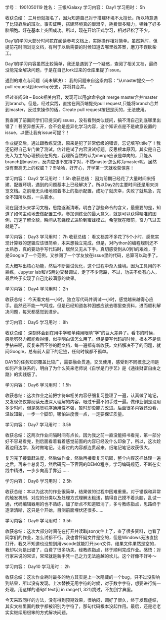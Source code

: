 学号： 1901050119
姓名： 王银/Galaxy
学习内容： Day1
学习用时： 5h

收获总结： 三月份就报名了，因为知道自己对于搭建环境不太擅长，所以特意选了比较靠后的班次。事实证明，搭建环境真的很艰辛，耗费很多精力，牺牲了好多脑细胞。好在基本上突围成功。所以，现在开始正式学习，相对轻松了不少。

Day1的学习大部分时间花在阅读参考文档上，实际操作相对简单。虽然耗时，但提前花时间浏览文档，有利于以后需要的时候知道去哪里找答案，磨刀不误砍柴工。

Day1的学习内容虽然比较简单，我还是遇到了一个疑惑，查阅了相关文档，最终没能完全解决问题，于是在自己fork过来的仓库里提了issue。

遇到的难点与问题（尚未解决）：
我的问题来自这条内容：“从master提交一个pull request到develop分支，并将其合并。 ”

经过查阅Git – Book相关内容，发现可以用git命令git merge master合并master到branch。但是，经过实践，直接在网页端提交pull request,只能将branch合并到master，反过来操作的话，Create pull request按钮是灰的，无法使用。

我查阅了前面同学们已提交的issues，没有看到类似疑问，搞不清自己到底哪里出错了！甚至异想天开，会不会是差异化学习内容，这个知识点是不是故意设置的issue，以便让我有issue可提？！

作业提交后，通过跟教练交流，原来是犯了非常低级的错误，忘记填写titile了！我还记得自己专门做了测试，估计是试了内容没试标题。反思根本原因，其实是自己先入为主的心理预设在捣鬼，我理所当然的认为merge应该是单向的，只能从branch到master，反向应该不支持才对，不然master怎么称为master呢，居然没有至高无上的权威？？!!!哈哈，好开心，开学第一天就收获惊喜！


学习内容： Day2
学习用时： 1.5h
收获总结： 因为前期已经花了大量时间来搭建、配置环境，遇到的问题基本上已经解决了。所以Day2的主要时间还是用来浏览文档。之前毫无头绪地照着书上的指示配置，成功了就庆幸，失败了就焦急，完全不知所以然，一头雾水。

现在回过头来学习文档，思路逐渐清晰，明白了那些命令的含义，最重要的是，知道了如何主动地去做配置工作。参加训练营的最大意义，就是可以获得精准的图例，迅速了解全貌，瞬间从苍蝇模式进阶到蜜蜂模式，希望就在眼前，奋力飞过去就是了。


学习内容： Day3
学习用时： 7h
收获总结： 看文档差不多花了5个小时，感觉实现计算器的逻辑应该很简单，本来想独立完成，但是，对Python的编程规则还不太熟悉，真的要动手写代码时，居然又无从下手。真切感受到从0到1的艰难，于是Google了一个范例，又参阅了一个学友放在issue里的代码，总算可以动手了。

先大概写出核心功能，然后不断尝试优化，这个过程中渐入佳境。因为工具用的不熟练，Jupyter lab和VS两边交替调试，走了不少弯路，不过，功夫不负有心人，最后终于实现了自己比较满意的效果。


学习内容： Day4
学习用时： 2h

收获总结： 今天看文档一小时，独立写代码并调试一小时，感觉越来越得心应手。虽然还不能一气呵成，但是已经知道各种困惑应该去哪里查资料，进而顺利解决问题，每天都感觉到进步。


学习内容： Day5
学习用时： 8h

收获总结： 深刻体会到在用中学和单纯用眼睛“学”的巨大差异了。看书的时候，感觉努努力都能看得懂，似乎明白该怎么用了。但是要写代码的时候，根本不是信手拈来啊，反复来回不停的翻文档，每一遍都有新收获。文档解决不了的问题，就问Google，总有前人留下的足迹，任何时候都不孤单。

DAY5的任务知识覆盖比较广，需要融会贯通，交叉使用，感受到不同概念之间是如何产生联系的，明白了为什么笑来老师说《自学是门手艺》是《通往财富自由之路》的实践版了。


学习内容： Day6
学习用时： 1.5h

收获总结：这次作业之前把字符串相关内容仔细复习整理了一遍，认真做了笔记，又发现仅仅靠阅读无法深入理解的内容，眼过千遍不如手过一遍。做作业倒是没用多少时间，但是感觉程序通用性不强，暂时却没能力改进。后面很多内容还没看，温故知新，一步一个脚印，哪怕进度慢一点，一定要保证质量。


学习内容： Day7
学习用时： 3.5h

收获总结：这两次作业间隔时间有点长，因为我之前一直没能把书看完，第一部分好不容易看完，到后面看着看着感觉前面的内容已经没什么印象了，所以，这次趁着边用边学，及时做笔记，让看过的内容都连贯起来。纸笔记笔记收获很大。

复习完了接着赶进度，然后做作业，然后再接着复习巩固，整个内容这样处理一遍之后，再来个总复习，然后研究一下官网的DEMO程序，学习编码规范，不断在实践中精进，一步步向高手靠近……


学习内容： Day8
学习用时： 2.5h

收获总结：本以为这次的作业很简单，结果做的过程中困难重重。对于错误和异常的触发机制、对应的分类以及处理方式理解太粗浅，搞得自己摸不着头脑，乱试一通，代码编辑器用的也不熟练，加了断点不知道取消了，多亏教练指点，思路终于逐渐清晰，这只是个开始，目测前面埋伏还很多……


学习内容： Day9
学习用时： 3.5h

收获总结：这次大部分时间花在打开并读取json文件上了，查了很多资料，也看了同学们的作业，怎么试都不行。我也曾怀疑文件是空的，但是Windows无法直接打开，我又不知道也没想到用vscode就能打开json文件，结果文件果然是空的，我却以为是出错了，白费了很多功夫。经教练指点，终于顺利完成作业。感悟：对行家来说的常识，常常就是新手凭一己之力无法逾越的坎儿。这个好像不好补～


学习内容： Day10
学习用时： 2h

收获总结：这次作业耗时最多的地方其实是上一次隐藏的一个bug，只不过没影响到结果，所以没有发现。上次替换无用字符的时候，对于数字字符，想要进行统一处理，用这样的语句if text[i] in range(1, 321)跳过，不加到字典里。

今天采取同样的方法，没有得到预期效果，很纳闷，调好了很久，终于发现症结，其实文档里面的数字都被识别为字符了，那句代码根本没起作用。最后，还是老老实实继续用很笨的方式解决问题。
